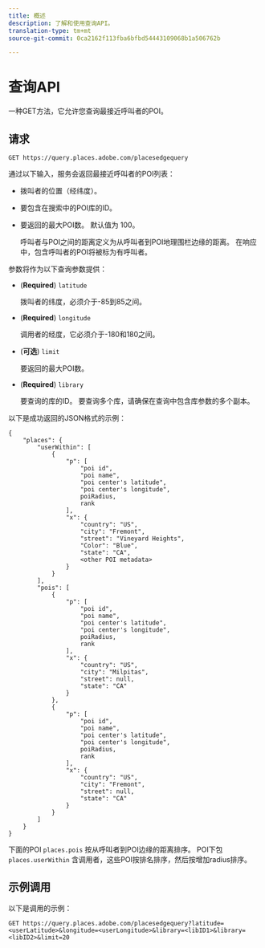 ```yaml
---
title: 概述
description: 了解和使用查询API。
translation-type: tm+mt
source-git-commit: 0ca2162f113fba6bfbd54443109068b1a506762b

---
```




# 查询API

一种GET方法，它允许您查询最接近呼叫者的POI。

## 请求

```text
GET https://query.places.adobe.com/placesedgequery
```

通过以下输入，服务会返回最接近呼叫者的POI列表：

* 拨叫者的位置（经纬度）。
* 要包含在搜索中的POI库的ID。
* 要返回的最大POI数。  默认值为 100。

   呼叫者与POI之间的距离定义为从呼叫者到POI地理围栏边缘的距离。 在响应中，包含呼叫者的POI将被标为有呼叫者。

参数将作为以下查询参数提供：

* (**Required**) `latitude`

   拨叫者的纬度，必须介于-85到85之间。
* (**Required**) `longitude`

   调用者的经度，它必须介于-180和180之间。

* (**可选**) `limit`

   要返回的最大POI数。

* (**Required**) `library`

   要查询的库的ID。 要查询多个库，请确保在查询中包含库参数的多个副本。

以下是成功返回的JSON格式的示例：

```markup
{
    "places": {
        "userWithin": [
            {
                "p": [
                    "poi id",
                    "poi name",
                    "poi center's latitude",
                    "poi center's longitude",
                    poiRadius,
                    rank
                ],
                "x": {
                    "country": "US",
                    "city": "Fremont",
                    "street": "Vineyard Heights",
                    "Color": "Blue",
                    "state": "CA",
                    <other POI metadata>
                }
            }
        ],
        "pois": [
            {
                "p": [
                    "poi id",
                    "poi name",
                    "poi center's latitude",
                    "poi center's longitude",
                    poiRadius,
                    rank
                ],
                "x": {
                    "country": "US",
                    "city": "Milpitas",
                    "street": null,
                    "state": "CA"
                }
            },
            {
                "p": [
                    "poi id",
                    "poi name",
                    "poi center's latitude",
                    "poi center's longitude",
                    poiRadius,
                    rank
                ],
                "x": {
                    "country": "US",
                    "city": "Fremont",
                    "street": null,
                    "state": "CA"
                }
            }
        ]
    }
}
```

下面的POI `places.pois` 按从呼叫者到POI边缘的距离排序。 POI下包 `places.userWithin` 含调用者，这些POI按排名排序，然后按增加radius排序。

## 示例调用

以下是调用的示例：

```text
GET https://query.places.adobe.com/placesedgequery?latitude=<userLatitude>&longitude=<userLongitude>&library=<libID1>&library=<libID2>&limit=20
```
